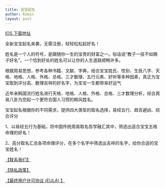 ```yaml
---
title: 宝宝起名
author: Robin
layout: post
---
```

 
[IOS 下载地址](https://apps.apple.com/us/app/%E5%AE%9D%E5%AE%9D%E8%B5%B7%E5%90%8D-%E8%BD%BB%E8%BD%BB%E6%9D%BE%E6%9D%BE%E8%B5%B7%E5%A5%BD%E5%90%8D/id1476031962?l=zh&ls=1)
 
全新宝宝起名来袭，无需注册，轻轻松松起好名！ 

姓名是一个人的符号，是跟随你一生的宝贵的财富之一。俗话说“教子一技不如赐子好名”，一个恰到好处的姓名可以让你的人生道路顺畅许多。 

根据周易思想，参考各种书籍、文献、字典，结合宝宝姓氏、性别、生辰八字、天格、地格、人格、外格、总格、三才数理、五行元素、好听等多种因素，真正为宝宝取到评分高、数理吉祥的好名字，为宝宝一生都带来好运气
 
近年来韩国流行姓名进行天格、地格、人格、外格、总格、三才数理分析，综合周易八卦为您起一个更符合国人习惯的韩风姓名。

宝宝起名根据你的不同需求，提供四大类型的取名选择，易经五行、趋吉避凶、综合评分

1、以易经五行为基础，将中国传统周易取名哲学融汇其中，筛选出适合宝宝五格命理的好名！ 

2、高分取名汇总各项命理评分，在多个名字中筛选出吉祥的名字，给你合适的宝宝姓名！

[【联系我们】](https://robin2005.github.io/Pay/contact.html)

[【隐私政策】](https://robin2005.github.io/Pay/privacy.html)

[【最终用户许可协议 (EULA) 】](https://robin2005.github.io/Pay/service.html)
 